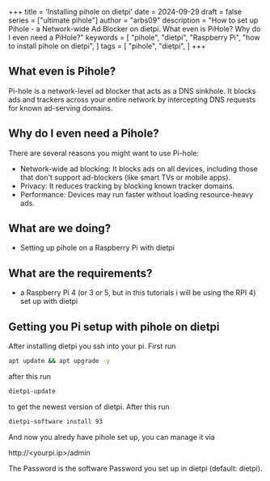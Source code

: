 +++
title = 'Installing pihole on dietpi'
date = 2024-09-29
draft = false
series = ["ultimate pihole"]
author = "arbs09"
description = "How to set up  Pihole - a Network-wide Ad Blocker on dietpi. What even is PiHole? Why do I even need a PiHole?"
keywords = [
    "pihole",
    "dietpi",
    "Raspberry Pi",
    "how to install pihole on dietpi",
]
tags = [
    "pihole",
    "dietpi",
]
+++

## What even is Pihole?

Pi-hole is a network-level ad blocker that acts as a DNS sinkhole. It blocks ads and trackers across your entire network by intercepting DNS requests for known ad-serving domains.

## Why do I even need a Pihole?

There are several reasons you might want to use Pi-hole:

- Network-wide ad blocking: It blocks ads on all devices, including those that don't support ad-blockers (like smart TVs or mobile apps).
- Privacy: It reduces tracking by blocking known tracker domains.
- Performance: Devices may run faster without loading resource-heavy ads.

## What are we doing?

- Setting up pihole on a Raspberry Pi with dietpi

## What are the requirements?

- a Raspberry Pi 4 (or 3 or 5, but in this tutorials i will be using the RPI 4) set up with dietpi

## Getting you Pi setup with pihole on dietpi

After installing dietpi you ssh into your pi. First run 

```bash
apt update && apt upgrade -y
```

after this run

```bash
dietpi-update
```

to get the newest version of dietpi.
After this run

```bash
dietpi-software install 93
```

And now you alredy have pihole set up, you can manage it via 

http://<yourpi.ip>/admin

The Password is the software Password you set up in dietpi (default: dietpi).
